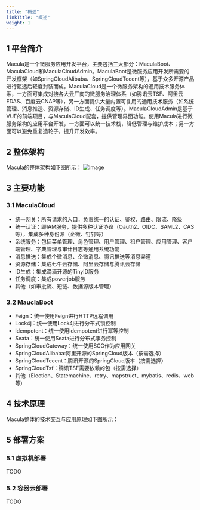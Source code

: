 ```yaml
---
title: "概述"
linkTitle: "概述"
weight: 1
---
```

## 1 平台简介
Macula是一个微服务应用开发平台，主要包括三大部分：MaculaBoot、MaculaCloud和MaculaCloudAdmin。MaculaBoot是微服务应用开发所需要的开发框架（如SpringCloudAlibaba、SpringCloudTecent等），基于众多开源产品进行甄选后轻度封装而成。MaculaCloud是一个微服务架构的通用技术服务体系，一方面可集成对接各大云厂商的微服务治理体系（如腾讯云TSF、阿里云EDAS、百度云CNAP等），另一方面提供大量内置可复用的通用技术服务（如系统管理、消息推送、资源存储、ID生成、任务调度等）。MaculaCloudAdmin是基于VUE的前端项目，与MaculaCloud配套，提供管理界面功能。使用Macula进行微服务架构的应用平台开发，一方面可以统一技术栈，降低管理与维护成本；另一方面可以避免重复造轮子，提升开发效率。
## 2 整体架构
Macula的整体架构如下图所示：
![image](https://github.com/morganqhr/macula-website/blob/3d9381889018304457f23ffe7309c210b249c52b/static/img/structure-diagram.png)
## 3 主要功能
### 3.1 MaculaCloud
+ 统一网关：所有请求的入口，负责统一的认证、鉴权、路由、限流、降级
+ 统一认证：即IAM服务，提供多种认证协议（Oauth2、OIDC、SAML2、CAS等），集成多种身份源（企微、钉钉等）
+ 系统服务：包括菜单管理、角色管理、用户管理、租户管理、应用管理、客户端管理、字典管理与审计日志等通用系统功能
+ 消息推送：集成个微消息、企微消息、腾讯推送等消息渠道
+ 资源存储：集成七牛云存储、阿里云存储与腾讯云存储
+ ID生成：集成滴滴开源的TinyID服务
+ 任务调度：集成powerjob服务
+ 其他（如审批流、短链、数据源版本管理）
### 3.2 MauclaBoot
+ Feign：统一使用Feign进行HTTP远程调用
+ Lock4j：统一使用Lock4j进行分布式锁控制
+ Idempotent：统一使用Idempotent进行幂等控制
+ Seata：统一使用Seata进行分布式事务控制
+ SpringCloudGateway：统一使用SCG作为应用网关
+ SpringCloudAlibaba:阿里开源的SpringCloud版本（按需选择）
+ SpringCloudTecent：腾讯开源的SpringCloud版本（按需选择）
+ SpringCloudTsf：腾讯TSF需要依赖的包（按需选择）
+ 其他（Election、Statemachine、retry、mapstruct、mybatis、redis、web等）
## 4 技术原理
Macula整体的技术交互与应用原理如下图所示：

## 5 部署方案
### 5.1 虚拟机部署
TODO
### 5.2 容器云部署
TODO
